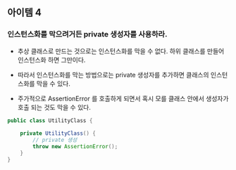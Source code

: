 ## 아이템 4

### 인스턴스화를 막으려거든 private 생성자를 사용하라.

- 추상 클래스로 만드는 것으로는 인스턴스화를 막을 수 없다. 하위 클래스를 만들어 인스턴스화 하면 그만이다.

- 따라서 인스턴스화를 막는 방법으로는 private 생성자를 추가하면 클래스의 인스턴스화를 막을 수 있다.
- 주가적으로  AssertionError 를 호출하게 되면서 혹시 모를 클래스 안에서 생성자가 호출 되는 것도 막을 수 있다.
```java
public class UtilityClass {
    
    private UtilityClass() {
        // private 생성
        throw new AssertionError();
    }
}

```